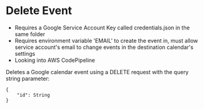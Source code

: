 # Delete Event

* Requires a Google Service Account Key called credentials.json in the same folder
* Requires environment variable 'EMAIL' to create the event in, must allow service account's email to change events in the destination calendar's settings
* Looking into AWS CodePipeline

Deletes a Google calendar event using a DELETE request with the query string parameter:
```
{
    "id": String
}
```


